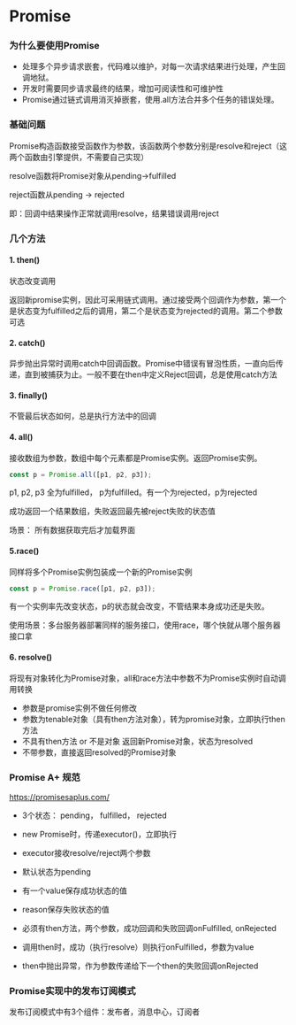 # Promise

### 为什么要使用Promise

* 处理多个异步请求嵌套，代码难以维护，对每一次请求结果进行处理，产生回调地狱。
* 开发时需要同步请求最终的结果，增加可阅读性和可维护性
* Promise通过链式调用消灭掉嵌套，使用.all方法合并多个任务的错误处理。

### 基础问题

Promise构造函数接受函数作为参数，该函数两个参数分别是resolve和reject（这两个函数由引擎提供，不需要自己实现）

resolve函数将Promise对象从pending->fulfilled

reject函数从pending -> rejected

即：回调中结果操作正常就调用resolve，结果错误调用reject



### 几个方法

#### 1. then()

状态改变调用

返回新promise实例，因此可采用链式调用。通过接受两个回调作为参数，第一个是状态变为fulfilled之后的调用，第二个是状态变为rejected的调用。第二个参数可选

#### 2. catch()

异步抛出异常时调用catch中回调函数。Promise中错误有冒泡性质，一直向后传递，直到被捕获为止。一般不要在then中定义Reject回调，总是使用catch方法

#### 3. finally()

不管最后状态如何，总是执行方法中的回调

#### 4. all()

接收数组为参数，数组中每个元素都是Promise实例。返回Promise实例。

``````javascript
const p = Promise.all([p1, p2, p3]);
``````

p1, p2, p3 全为fulfilled， p为fulfilled。有一个为rejected，p为rejected

成功返回一个结果数组，失败返回最先被reject失败的状态值

场景： 所有数据获取完后才加载界面

#### 5.race()

同样将多个Promise实例包装成一个新的Promise实例

```javascript
const p = Promise.race([p1, p2, p3]);
```

有一个实例率先改变状态，p的状态就会改变，不管结果本身成功还是失败。

使用场景：多台服务器部署同样的服务接口，使用race，哪个快就从哪个服务器接口拿

#### 6. resolve()

将现有对象转化为Promise对象，all和race方法中参数不为Promise实例时自动调用转换

* 参数是promise实例不做任何修改
* 参数为tenable对象（具有then方法对象），转为promise对象，立即执行then方法
* 不具有then方法 or 不是对象 返回新Promise对象，状态为resolved
* 不带参数，直接返回resolved的Promise对象



### Promise A+ 规范

https://promisesaplus.com/

* 3个状态： pending， fulfilled， rejected

* new Promise时，传递executor()，立即执行
* executor接收resolve/reject两个参数
* 默认状态为pending
* 有一个value保存成功状态的值
* reason保存失败状态的值
* 必须有then方法，两个参数，成功回调和失败回调onFulfilled, onRejected
* 调用then时，成功（执行resolve）则执行onFulfilled，参数为value
* then中抛出异常，作为参数传递给下一个then的失败回调onRejected



### Promise实现中的发布订阅模式

发布订阅模式中有3个组件：发布者，消息中心，订阅者

